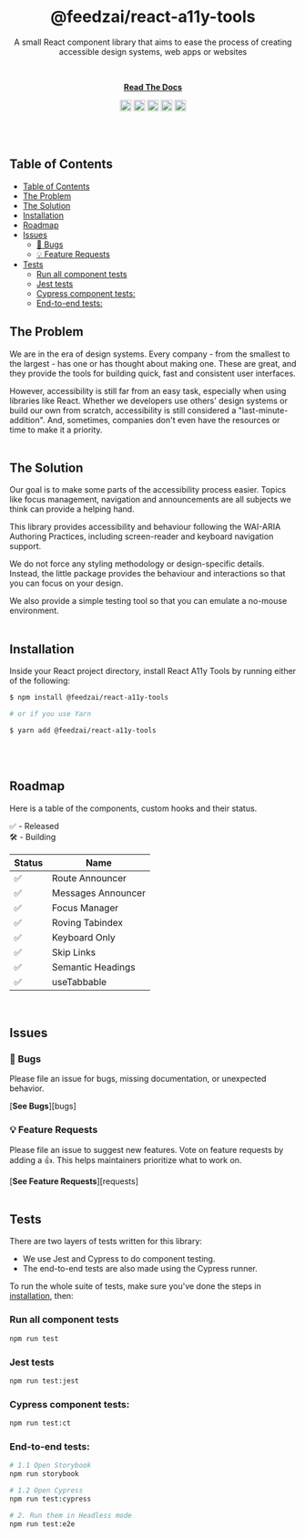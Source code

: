 <div align="center">
<h1>@feedzai/react-a11y-tools</h1>

<p>A small React component library that aims to ease the process of creating accessible design systems, web apps or websites</p>

<br />

[**Read The Docs**](https://react-a11y-tools.wiki)

</div>

<p align="center">
  <img height="20" loading="lazy" alt="Latest Release" src="https://badgen.net/npm/v/@feedzai/react-a11y-tools"/>
  <img height="20" loading="lazy" alt="Bundle Size" src="https://badgen.net/bundlephobia/minzip/@feedzai/react-a11y-tools"/>
  <img height="20" loading="lazy" alt="Tree Shaking Support" src="https://badgen.net/bundlephobia/tree-shaking/@feedzai/react-a11y-tools"/>
  <img height="20" loading="lazy" alt="Dependency Count" src="https://badgen.net/bundlephobia/dependency-count/@feedzai/react-a11y-tools"/>
  <img height="20" loading="lazy" alt="MIT License" src="https://badgen.net/npm/license/@feedzai/react-a11y-tools"/>
</p>
<br />
<br/>

## Table of Contents

<!-- START doctoc generated TOC please keep comment here to allow auto update -->
<!-- DON'T EDIT THIS SECTION, INSTEAD RE-RUN doctoc TO UPDATE -->

- [Table of Contents](#table-of-contents)
- [The Problem](#the-problem)
- [The Solution](#the-solution)
- [Installation](#installation)
- [Roadmap](#roadmap)
- [Issues](#issues)
	- [🐛 Bugs](#-bugs)
	- [💡 Feature Requests](#-feature-requests)
- [Tests](#tests)
	- [Run all component tests](#run-all-component-tests)
	- [Jest tests](#jest-tests)
	- [Cypress component tests:](#cypress-component-tests)
	- [End-to-end tests:](#end-to-end-tests)

<!-- END doctoc generated TOC please keep comment here to allow auto update -->

## The Problem

We are in the era of design systems. Every company - from the smallest to the largest - has one or has thought about making one. These are great, and they provide the tools for building quick, fast and consistent user interfaces.

However, accessibility is still far from an easy task, especially when using libraries like React. Whether we developers use others' design systems or build our own from scratch, accessibility is still considered a "last-minute-addition". And, sometimes, companies don't even have the resources or time to make it a priority.
<br />
<br/>

## The Solution

Our goal is to make some parts of the accessibility process easier. Topics like focus management, navigation and announcements are all subjects we think can provide a helping hand.

This library provides accessibility and behaviour following the WAI-ARIA Authoring Practices, including screen-reader and keyboard navigation support.

We do not force any styling methodology or design-specific details. Instead, the little package provides the behaviour and interactions so that you can focus on your design.

We also provide a simple testing tool so that you can emulate a no-mouse environment.
<br />
<br/>

## Installation

Inside your React project directory, install React A11y Tools by running either of the following:

```sh
$ npm install @feedzai/react-a11y-tools

# or if you use Yarn

$ yarn add @feedzai/react-a11y-tools
```

<br />
<br/>

## Roadmap

Here is a table of the components, custom hooks and their status.

✅ - Released<br/>
🛠 - Building<br/>

| Status | Name               |
| ------ | ------------------ |
| ✅     | Route Announcer    |
| ✅     | Messages Announcer |
| ✅     | Focus Manager      |
| ✅     | Roving Tabindex    |
| ✅     | Keyboard Only      |
| ✅     | Skip Links         |
| ✅     | Semantic Headings  |
| ✅     | useTabbable        |

<br/>

## Issues

### 🐛 Bugs

Please file an issue for bugs, missing documentation, or unexpected behavior.

[**See Bugs**][bugs]
<br />

### 💡 Feature Requests

Please file an issue to suggest new features. Vote on feature requests by adding
a 👍. This helps maintainers prioritize what to work on.

[**See Feature Requests**][requests]
<br />
<br/>

## Tests

There are two layers of tests written for this library:

- We use Jest and Cypress to do component testing.
- The end-to-end tests are also made using the Cypress runner.

To run the whole suite of tests, make sure you've done the steps in [installation](#installation), then:

### Run all component tests

```sh
npm run test
```

### Jest tests

```sh
npm run test:jest
```

### Cypress component tests:

```sh
npm run test:ct
```

### End-to-end tests:

```sh
# 1.1 Open Storybook
npm run storybook

# 1.2 Open Cypress
npm run test:cypress

# 2. Run them in Headless mode
npm run test:e2e
```
